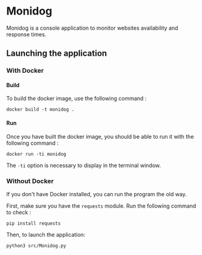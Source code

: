 # Monidog

Monidog is a console application to monitor websites availability and response times.

## Launching the application

### With Docker

#### Build

To build the docker image, use the following command :
```
docker build -t monidog .
```

#### Run

Once you have built the docker image, you should be able to run it with the following command :

```
docker run -ti monidog
```

The ```-ti``` option is necessary to display in the terminal window.

### Without Docker

If you don't have Docker installed, you can run the program the old way.

First, make sure you have the ```requests``` module. Run the following command to check :
```
pip install requests
```

Then, to launch the application:
```
python3 src/Monidog.py
```
